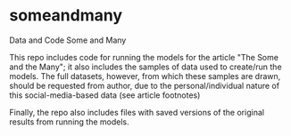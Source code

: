 # someandmany
Data and Code Some and Many

This repo includes code for running the models for the article "The Some and the Many"; it also includes the samples of data used to create/run the models. The full datasets, however, from which these samples are drawn, should be requested from author, due to the personal/individual nature of this social-media-based data (see article footnotes)

Finally, the repo also includes files with saved versions of the original results from running the models. 
